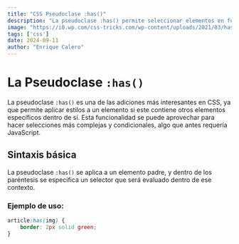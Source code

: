 ```yaml
---
title: "CSS Pseudoclase :has()"
description: "La pseudoclase :has() permite seleccionar elementos en función de si contienen o no ciertos elementos secundarios, ofreciendo más control sobre la apariencia condicional en CSS."
image: "https://i0.wp.com/css-tricks.com/wp-content/uploads/2021/03/has-pseudo-example.png?fit=1200%2C600&ssl=1"
tags: ['css']
date: 2024-09-11
author: "Enrique Calero"
---
```


# La Pseudoclase `:has()`

La pseudoclase `:has()` es una de las adiciones más interesantes en CSS, ya que permite aplicar estilos a un elemento si este contiene otros elementos específicos dentro de sí. Esta funcionalidad se puede aprovechar para hacer selecciones más complejas y condicionales, algo que antes requería JavaScript.

## Sintaxis básica

La pseudoclase `:has()` se aplica a un elemento padre, y dentro de los paréntesis se especifica un selector que será evaluado dentro de ese contexto.

### Ejemplo de uso:

```css
article:has(img) {
    border: 2px solid green;
}
```
